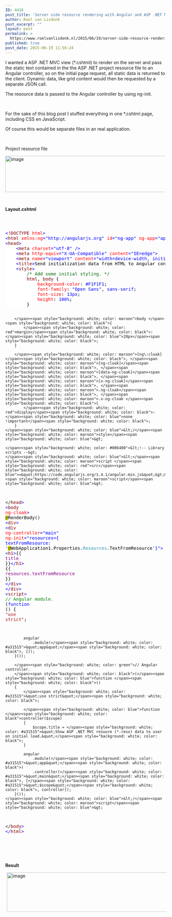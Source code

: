 ```yaml
---
ID: 4416
post_title: 'Server side resource rendering with Angular and ASP .NET MVC: pass data from html to controller.'
author: Roel van Lisdonk
post_excerpt: ""
layout: post
permalink: >
  https://www.roelvanlisdonk.nl/2015/06/19/server-side-resource-rendering-with-angular-and-asp-net-mvc-pass-data-from-html-to-controller/
published: true
post_date: 2015-06-19 11:56:24
---
```

<p>I wanted a ASP .NET MVC view (*.cshtml) to render on the server and pass the static text contained in the the ASP .NET project resource file to an Angular controller, so on the initial page request, all static data is returned to the client. Dynamic data, like grid content would then be requested by a separate JSON call.</p>  <p>The resource data is passed to the Angular controller by using ng-init.</p>  <p>&#160;</p>  <p>For the sake of this blog post I stuffed everything in one *.cshtml page, including CSS en JavaScript.</p>  <p>Of course this would be separate files in an real application.</p>  <p>&#160;</p>   <p>Project resource file</p>  <p><a href="http://www.roelvanlisdonk.nl/wp-content/uploads/2015/06/image11.png" rel="lightbox"><img title="image" style="border-top: 0px; border-right: 0px; background-image: none; border-bottom: 0px; padding-top: 0px; padding-left: 0px; border-left: 0px; margin: 0px; display: inline; padding-right: 0px" border="0" alt="image" src="http://www.roelvanlisdonk.nl/wp-content/uploads/2015/06/image_thumb11.png" width="580" height="114" /></a></p>  <p>&#160;</p>  <p><strong>Layout.cshtml</strong></p>  <p>&#160;</p>  <pre class="code"><p><span style="background: white; color: blue">&lt;</span><span style="background: white; color: maroon">!DOCTYPE </span><span style="background: white; color: red">html</span><span style="background: white; color: blue">&gt;
&lt;</span><span style="background: white; color: maroon">html </span><span style="background: white; color: red">xmlns:ng</span><span style="background: white; color: blue">=&quot;http://angularjs.org&quot; </span><span style="background: white; color: red">id</span><span style="background: white; color: blue">=&quot;ng-app&quot; </span><span style="background: white; color: red">ng-app</span><span style="background: white; color: blue">=&quot;app&quot;&gt;
&lt;</span><span style="background: white; color: maroon">head</span><span style="background: white; color: blue">&gt;
    &lt;</span><span style="background: white; color: maroon">meta </span><span style="background: white; color: red">charset</span><span style="background: white; color: blue">=&quot;utf-8&quot; /&gt;
    &lt;</span><span style="background: white; color: maroon">meta </span><span style="background: white; color: red">http-equiv</span><span style="background: white; color: blue">=&quot;X-UA-Compatible&quot; </span><span style="background: white; color: red">content</span><span style="background: white; color: blue">=&quot;IE=edge&quot;&gt;
    &lt;</span><span style="background: white; color: maroon">meta </span><span style="background: white; color: red">name</span><span style="background: white; color: blue">=&quot;viewport&quot; </span><span style="background: white; color: red">content</span><span style="background: white; color: blue">=&quot;width=device-width, initial-scale=1.0&quot;&gt;
    &lt;</span><span style="background: white; color: maroon">title</span><span style="background: white; color: blue">&gt;</span><span style="background: white; color: black">Send initialization data from HTML to Angular controller</span><span style="background: white; color: blue">&lt;/</span><span style="background: white; color: maroon">title</span><span style="background: white; color: blue">&gt;
    &lt;</span><span style="background: white; color: maroon">style</span><span style="background: white; color: blue">&gt;
        </span><span style="background: white; color: #006400">/* Add some initial styling. */
        </span><span style="background: white; color: maroon">html</span><span style="background: white; color: black">, </span><span style="background: white; color: maroon">body </span><span style="background: white; color: black">{
            </span><span style="background: white; color: red">background-color</span><span style="background: white; color: black">: </span><span style="background: white; color: blue">#F1F1F1</span><span style="background: white; color: black">;
            </span><span style="background: white; color: red">font-family</span><span style="background: white; color: black">: </span><span style="background: white; color: blue">&quot;Open Sans&quot;</span><span style="background: white; color: black">, </span><span style="background: white; color: blue">sans-serif</span><span style="background: white; color: black">;
            </span><span style="background: white; color: red">font-size</span><span style="background: white; color: black">: </span><span style="background: white; color: blue">13px</span><span style="background: white; color: black">;
            </span><span style="background: white; color: red">height</span><span style="background: white; color: black">: </span><span style="background: white; color: blue">100%</span><span style="background: white; color: black">;
        }

        </span><span style="background: white; color: maroon">body </span><span style="background: white; color: black">{
            </span><span style="background: white; color: red">margin</span><span style="background: white; color: black">: </span><span style="background: white; color: blue">20px</span><span style="background: white; color: black">;
        }

        </span><span style="background: white; color: maroon">[ng\:cloak]</span><span style="background: white; color: black">, </span><span style="background: white; color: maroon">[ng-cloak]</span><span style="background: white; color: black">, </span><span style="background: white; color: maroon">[data-ng-cloak]</span><span style="background: white; color: black">, </span><span style="background: white; color: maroon">[x-ng-cloak]</span><span style="background: white; color: black">, </span><span style="background: white; color: maroon">.ng-cloak</span><span style="background: white; color: black">, </span><span style="background: white; color: maroon">.x-ng-cloak </span><span style="background: white; color: black">{
            </span><span style="background: white; color: red">display</span><span style="background: white; color: black">: </span><span style="background: white; color: blue">none !important</span><span style="background: white; color: black">;
        }
    </span><span style="background: white; color: blue">&lt;/</span><span style="background: white; color: maroon">style</span><span style="background: white; color: blue">&gt;

    </span><span style="background: white; color: #006400">&lt;!-- Library scripts --&gt;
    </span><span style="background: white; color: blue">&lt;</span><span style="background: white; color: maroon">script </span><span style="background: white; color: red">src</span><span style="background: white; color: blue">=&quot;https://code.angularjs.org/1.4.1/angular.min.js&quot;&gt;&lt;/</span><span style="background: white; color: maroon">script</span><span style="background: white; color: blue">&gt;
&lt;/</span><span style="background: white; color: maroon">head</span><span style="background: white; color: blue">&gt;
&lt;</span><span style="background: white; color: maroon">body </span><span style="background: white; color: red">ng-cloak</span><span style="background: white; color: blue">&gt;
    </span><span style="background: yellow; color: black">@</span><span style="background: white; color: black">RenderBody()
    </span><span style="background: white; color: blue">&lt;</span><span style="background: white; color: maroon">div</span><span style="background: white; color: blue">&gt;
        &lt;</span><span style="background: white; color: maroon">div 
            </span><span style="background: white; color: red">ng-controller</span><span style="background: white; color: blue">=&quot;main&quot;
            </span><span style="background: white; color: red">ng-init</span><span style="background: white; color: blue">=&quot;resources={ textFromResource: '</span><span style="background: yellow; color: black">@</span><span style="background: white; color: black">WebApplication1.Properties.</span><span style="background: white; color: #2b91af">Resources</span><span style="background: white; color: black">.TextFromResource</span><span style="background: white; color: blue">'}&quot;&gt;
            &lt;</span><span style="background: white; color: maroon">h1</span><span style="background: white; color: blue">&gt;</span><span style="background: white; color: black">{{ </span><span style="background: white; color: purple">title </span><span style="background: white; color: black">}}</span><span style="background: white; color: blue">&lt;/</span><span style="background: white; color: maroon">h1</span><span style="background: white; color: blue">&gt;
             </span><span style="background: white; color: black">{{ </span><span style="background: white; color: purple">resources.textFromResource </span><span style="background: white; color: black">}}
        </span><span style="background: white; color: blue">&lt;/</span><span style="background: white; color: maroon">div</span><span style="background: white; color: blue">&gt;
    &lt;/</span><span style="background: white; color: maroon">div</span><span style="background: white; color: blue">&gt;
    &lt;</span><span style="background: white; color: maroon">script</span><span style="background: white; color: blue">&gt;
        </span><span style="background: white; color: green">// Angular module.
        </span><span style="background: white; color: black">(</span><span style="background: white; color: blue">function </span><span style="background: white; color: black">()
        {
            </span><span style="background: white; color: #a31515">&quot;use strict&quot;</span><span style="background: white; color: black">;

            angular
                .module(</span><span style="background: white; color: #a31515">&quot;app&quot;</span><span style="background: white; color: black">, []);
        }());

        </span><span style="background: white; color: green">// Angular controller.
        </span><span style="background: white; color: black">(</span><span style="background: white; color: blue">function </span><span style="background: white; color: black">()
        {
            </span><span style="background: white; color: #a31515">&quot;use strict&quot;</span><span style="background: white; color: black">;

            </span><span style="background: white; color: blue">function </span><span style="background: white; color: black">controller($scope)
            {
                $scope.title = </span><span style="background: white; color: #a31515">&quot;Show ASP .NET MVC resoure (*.resx) data to user on initial load.&quot;</span><span style="background: white; color: black">;                
            }

            angular
                .module(</span><span style="background: white; color: #a31515">&quot;app&quot;</span><span style="background: white; color: black">)
                .controller(</span><span style="background: white; color: #a31515">&quot;main&quot;</span><span style="background: white; color: black">, [</span><span style="background: white; color: #a31515">&quot;$scope&quot;</span><span style="background: white; color: black">, controller]);
        }());
    </span><span style="background: white; color: blue">&lt;/</span><span style="background: white; color: maroon">script</span><span style="background: white; color: blue">&gt;
&lt;/</span><span style="background: white; color: maroon">body</span><span style="background: white; color: blue">&gt;
&lt;/</span><span style="background: white; color: maroon">html</span><span style="background: white; color: blue">&gt;
</span></p></pre>


<p>&#160;</p>

<p>&#160;</p>

<p><strong>Result</strong></p>

<p><a href="http://www.roelvanlisdonk.nl/wp-content/uploads/2015/06/image12.png" rel="lightbox"><img title="image" style="border-top: 0px; border-right: 0px; background-image: none; border-bottom: 0px; padding-top: 0px; padding-left: 0px; border-left: 0px; margin: 0px 5px; display: inline; padding-right: 0px" border="0" alt="image" src="http://www.roelvanlisdonk.nl/wp-content/uploads/2015/06/image_thumb12.png" width="580" height="124" /></a></p>